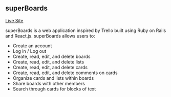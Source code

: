 ## superBoards

[Live Site][site]

[site]: http://www.superboards.xyz

superBoards is a web application inspired by Trello built using Ruby on Rails and React.js. superBoards allows users to:

- Create an account
- Log in / Log out
- Create, read, edit, and delete boards
- Create, read, edit, and delete lists
- Create, read, edit, and delete cards
- Create, read, edit, and delete comments on cards
- Organize cards and lists within boards
- Share boards with other members
- Search through cards for blocks of text
